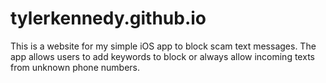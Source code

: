 # tylerkennedy.github.io

This is a website for my simple iOS app to block scam text messages. The app allows users to add keywords to block or always allow incoming texts from unknown phone numbers.
